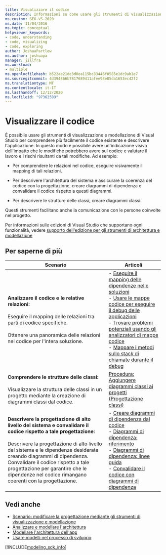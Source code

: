 ```yaml
---
title: Visualizzare il codice
description: Informazioni su come usare gli strumenti di visualizzazione e modellazione in Visual Studio per comprendere il codice esistente e descrivere l'applicazione.
ms.custom: SEO-VS-2020
ms.date: 11/04/2016
ms.topic: conceptual
helpviewer_keywords:
- code, understanding
- code, visualizing
- code, exploring
author: JoshuaPartlow
ms.author: joshuapa
manager: jillfra
ms.workload:
- multiple
ms.openlocfilehash: b522ae21de3d0ea115bc83446f0585e1dc9ab1e7
ms.sourcegitcommit: 4d394866b7817689411afee98e85da1653ec42f2
ms.translationtype: MT
ms.contentlocale: it-IT
ms.lasthandoff: 12/12/2020
ms.locfileid: "97362509"
---
```

# <a name="visualize-code"></a>Visualizzare il codice

È possibile usare gli strumenti di visualizzazione e modellazione di Visual Studio per comprendere più facilmente il codice esistente e descrivere l'applicazione. In questo modo è possibile avere un'indicazione visiva dell'impatto che le modifiche potrebbero avere sul codice e valutare il lavoro e i rischi risultanti da tali modifiche. Ad esempio:

- Per comprendere le relazioni nel codice, eseguire visivamente il mapping di tali relazioni.

- Per descrivere l'architettura del sistema e assicurare la coerenza del codice con la progettazione, creare diagrammi di dipendenza e convalidare il codice rispetto a questi diagrammi.

- Per descrivere le strutture delle classi, creare diagrammi classi.

Questi strumenti facilitano anche la comunicazione con le persone coinvolte nel progetto.

Per informazioni sulle edizioni di Visual Studio che supportano ogni funzionalità, vedere [supporto dell'edizione per gli strumenti di architettura e modellazione](../modeling/what-s-new-for-design-in-visual-studio.md#VersionSupport)

## <a name="what-do-you-want-to-do"></a>Per saperne di più

|Scenario|Articoli|
|-|-|
|**Analizzare il codice e le relative relazioni:**<br /><br /> Eseguire il mapping delle relazioni tra parti di codice specifiche.<br /><br /> Ottenere una panoramica delle relazioni nel codice per l'intera soluzione.|- [Eseguire il mapping delle dipendenze nelle soluzioni](../modeling/map-dependencies-across-your-solutions.md)<br />- [Usare le mappe codice per eseguire il debug delle applicazioni](../modeling/use-code-maps-to-debug-your-applications.md)<br />- [Trovare problemi potenziali usando gli analizzatori di mappe codice](../modeling/find-potential-problems-using-code-map-analyzers.md)<br />- [Mappare i metodi sullo stack di chiamate durante il debug](../debugger/map-methods-on-the-call-stack-while-debugging-in-visual-studio.md)|
|**Comprendere le strutture delle classi:**<br /><br /> Visualizzare la struttura delle classi in un progetto mediante la creazione di diagrammi classi dal codice.|[Procedura: Aggiungere diagrammi classi ai progetti (Progettazione classi)](../ide/class-designer/how-to-add-class-diagrams-to-projects.md)|
|**Descrivere la progettazione di alto livello del sistema e convalidare il codice rispetto a tale progettazione:**<br /><br /> Descrivere la progettazione di alto livello del sistema e le dipendenze desiderate creando diagrammi di dipendenza. Convalidare il codice rispetto a tale progettazione per garantire che le dipendenze nel codice rimangano coerenti con la progettazione.|- [Creare diagrammi di dipendenza dal codice](../modeling/create-layer-diagrams-from-your-code.md)<br />- [Diagrammi di dipendenza: riferimento](../modeling/layer-diagrams-reference.md)<br />- [Diagrammi di dipendenza: linee guida](../modeling/layer-diagrams-guidelines.md)<br />- [Convalidare il codice con diagrammi di dipendenza](../modeling/validate-code-with-layer-diagrams.md)|

## <a name="see-also"></a>Vedi anche

- [Scenario: modificare la progettazione mediante gli strumenti di visualizzazione e modellazione](../modeling/scenario-change-your-design-using-visualization-and-modeling.md)
- [Analizzare e modellare l'architettura](../modeling/analyze-and-model-your-architecture.md)
- [Modellare l'architettura dell'app](../modeling/model-your-app-s-architecture.md)
- [Usare modelli nel processo di sviluppo](../modeling/use-models-in-your-development-process.md)

[!INCLUDE[modeling_sdk_info](includes/modeling_sdk_info.md)]
